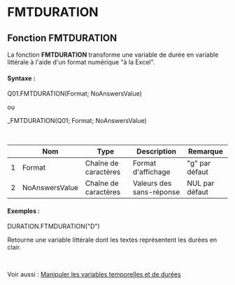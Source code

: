 # FMTDURATION

## Fonction FMTDURATION

La fonction **FMTDURATION** transforme une variable de durée en variable littérale à l'aide d'un format numérique "à la Excel".

#### Syntaxe :&nbsp;

Q01.FMTDURATION(Format; NoAnswersValue)

ou

\_FMTDURATION(Q01; Format; NoAnswersValue)

&nbsp;

| &nbsp; | **Nom** |**Type**|**Description**|**Remarque** |
| --- | --- | --- | --- | --- |
| &#49; | Format | Chaîne de caractères | Format d'affichage | "g" par défaut |
| &#50; | NoAnswersValue | Chaîne de caractères | Valeurs des sans-réponse | NUL par défaut |


#### Exemples :

DURATION.FTMDURATION("D")

Retourne une variable littérale dont les textes représentent les durées en clair.

&nbsp;

Voir aussi : [Manipuler les variables temporelles et de durées](<Manipulerlesvariablestemporelle1.md>)